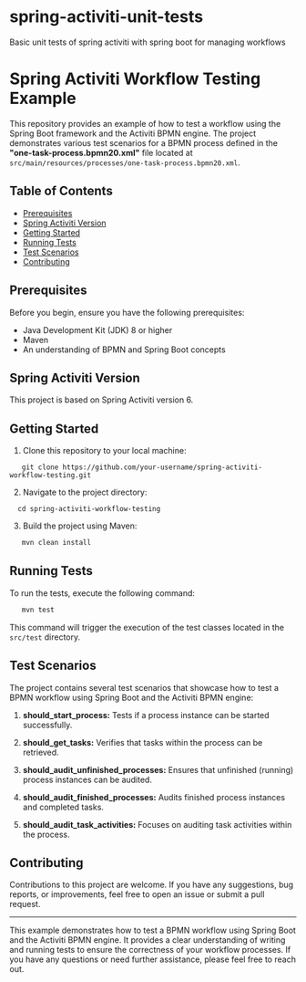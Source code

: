 # spring-activiti-unit-tests
Basic unit tests of spring activiti with spring boot for managing workflows

# Spring Activiti Workflow Testing Example

This repository provides an example of how to test a workflow using the Spring Boot framework and the Activiti BPMN engine. The project demonstrates various test scenarios for a BPMN process defined in the **"one-task-process.bpmn20.xml"** file located at `src/main/resources/processes/one-task-process.bpmn20.xml`.

## Table of Contents

- [Prerequisites](#prerequisites)
- [Spring Activiti Version](#spring-activiti-version)
- [Getting Started](#getting-started)
- [Running Tests](#running-tests)
- [Test Scenarios](#test-scenarios)
- [Contributing](#contributing)

## Prerequisites

Before you begin, ensure you have the following prerequisites:

- Java Development Kit (JDK) 8 or higher
- Maven
- An understanding of BPMN and Spring Boot concepts

## Spring Activiti Version

This project is based on Spring Activiti version 6.

## Getting Started

1. Clone this repository to your local machine:

```shell
   git clone https://github.com/your-username/spring-activiti-workflow-testing.git
```

2. Navigate to the project directory:

```shell
  cd spring-activiti-workflow-testing
```

3. Build the project using Maven:

```bash
   mvn clean install
```

## Running Tests

To run the tests, execute the following command:

```bash
   mvn test
```

This command will trigger the execution of the test classes located in the `src/test` directory.

## Test Scenarios

The project contains several test scenarios that showcase how to test a BPMN workflow using Spring Boot and the Activiti BPMN engine:

1. **should_start_process:**
   Tests if a process instance can be started successfully.

2. **should_get_tasks:**
   Verifies that tasks within the process can be retrieved.

3. **should_audit_unfinished_processes:**
   Ensures that unfinished (running) process instances can be audited.

4. **should_audit_finished_processes:**
   Audits finished process instances and completed tasks.

5. **should_audit_task_activities:**
   Focuses on auditing task activities within the process.

## Contributing

Contributions to this project are welcome. If you have any suggestions, bug reports, or improvements, feel free to open an issue or submit a pull request.

---

This example demonstrates how to test a BPMN workflow using Spring Boot and the Activiti BPMN engine. It provides a clear understanding of writing and running tests to ensure the correctness of your workflow processes. If you have any questions or need further assistance, please feel free to reach out.
